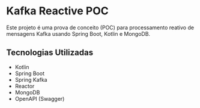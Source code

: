 # Kafka Reactive POC

Este projeto é uma prova de conceito (POC) para processamento reativo de mensagens Kafka usando Spring Boot, Kotlin e MongoDB.

## Tecnologias Utilizadas

- Kotlin
- Spring Boot
- Spring Kafka
- Reactor
- MongoDB
- OpenAPI (Swagger)
